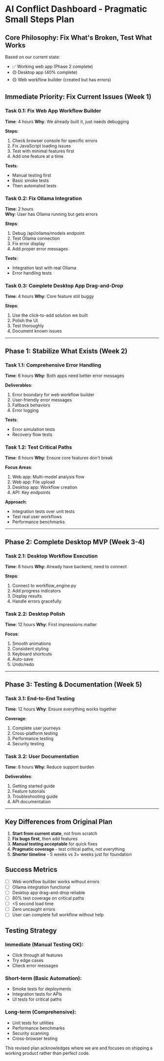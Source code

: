 # AI Conflict Dashboard - Pragmatic Small Steps Plan

## Core Philosophy: Fix What's Broken, Test What Works

Based on our current state:
- ✅ Working web app (Phase 2 complete)
- 🟡 Desktop app (40% complete)
- 🟡 Web workflow builder (created but has errors)

## Immediate Priority: Fix Current Issues (Week 1)

### Task 0.1: Fix Web App Workflow Builder
**Time**: 4 hours
**Why**: We already built it, just needs debugging

**Steps**:
1. Check browser console for specific errors
2. Fix JavaScript loading issues
3. Test with minimal features first
4. Add one feature at a time

**Tests**:
- Manual testing first
- Basic smoke tests
- Then automated tests

### Task 0.2: Fix Ollama Integration
**Time**: 2 hours  
**Why**: User has Ollama running but gets errors

**Steps**:
1. Debug /api/ollama/models endpoint
2. Test Ollama connection
3. Fix error display
4. Add proper error messages

**Tests**:
- Integration test with real Ollama
- Error handling tests

### Task 0.3: Complete Desktop App Drag-and-Drop
**Time**: 4 hours
**Why**: Core feature still buggy

**Steps**:
1. Use the click-to-add solution we built
2. Polish the UI
3. Test thoroughly
4. Document known issues

---

## Phase 1: Stabilize What Exists (Week 2)

### Task 1.1: Comprehensive Error Handling
**Time**: 6 hours
**Why**: Both apps need better error messages

**Deliverables**:
1. Error boundary for web workflow builder
2. User-friendly error messages
3. Fallback behaviors
4. Error logging

**Tests**:
- Error simulation tests
- Recovery flow tests

### Task 1.2: Test Critical Paths
**Time**: 8 hours
**Why**: Ensure core features don't break

**Focus Areas**:
1. Web app: Multi-model analysis flow
2. Web app: File upload
3. Desktop app: Workflow creation
4. API: Key endpoints

**Approach**:
- Integration tests over unit tests
- Test real user workflows
- Performance benchmarks

---

## Phase 2: Complete Desktop MVP (Week 3-4)

### Task 2.1: Desktop Workflow Execution
**Time**: 8 hours
**Why**: Already have backend, need to connect

**Steps**:
1. Connect to workflow_engine.py
2. Add progress indicators
3. Display results
4. Handle errors gracefully

### Task 2.2: Desktop Polish
**Time**: 12 hours
**Why**: First impressions matter

**Focus**:
1. Smooth animations
2. Consistent styling
3. Keyboard shortcuts
4. Auto-save
5. Undo/redo

---

## Phase 3: Testing & Documentation (Week 5)

### Task 3.1: End-to-End Testing
**Time**: 12 hours
**Why**: Ensure everything works together

**Coverage**:
1. Complete user journeys
2. Cross-platform testing
3. Performance testing
4. Security testing

### Task 3.2: User Documentation
**Time**: 8 hours
**Why**: Reduce support burden

**Deliverables**:
1. Getting started guide
2. Feature tutorials
3. Troubleshooting guide
4. API documentation

---

## Key Differences from Original Plan

1. **Start from current state**, not from scratch
2. **Fix bugs first**, then add features
3. **Manual testing acceptable** for quick fixes
4. **Pragmatic coverage** - test critical paths, not everything
5. **Shorter timeline** - 5 weeks vs 3+ weeks just for foundation

## Success Metrics

- [ ] Web workflow builder works without errors
- [ ] Ollama integration functional
- [ ] Desktop app drag-and-drop reliable
- [ ] 80% test coverage on critical paths
- [ ] <5 second load time
- [ ] Zero uncaught errors
- [ ] User can complete full workflow without help

## Testing Strategy

### Immediate (Manual Testing OK):
- Click through all features
- Try edge cases
- Check error messages

### Short-term (Basic Automation):
- Smoke tests for deployments
- Integration tests for APIs
- UI tests for critical paths

### Long-term (Comprehensive):
- Unit tests for utilities
- Performance benchmarks
- Security scanning
- Cross-browser testing

This revised plan acknowledges where we are and focuses on shipping a working product rather than perfect code.